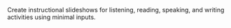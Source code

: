 Create instructional slideshows for listening, reading, speaking, and writing activities using minimal inputs.